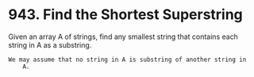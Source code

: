 # 943. Find the Shortest Superstring

Given an array A of strings, find any smallest string that contains each string in
        A as a substring.

    We may assume that no string in A is substring of another string in
        A.